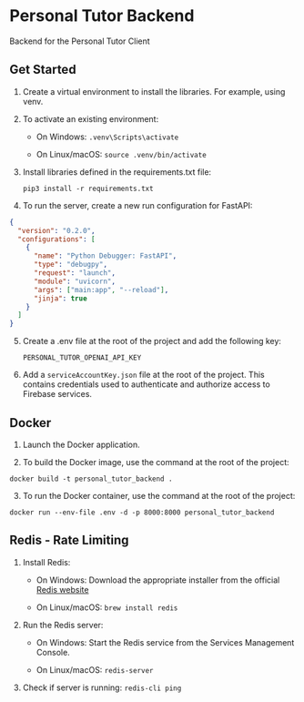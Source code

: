 # Personal Tutor Backend

Backend for the Personal Tutor Client

## Get Started

1. Create a virtual environment to install the libraries. For example, using venv.

2. To activate an existing environment:

   - On Windows: `.venv\Scripts\activate`

   - On Linux/macOS: `source .venv/bin/activate`

3. Install libraries defined in the requirements.txt file:

   ```
   pip3 install -r requirements.txt
   ```

4. To run the server, create a new run configuration for FastAPI:

```json
{
  "version": "0.2.0",
  "configurations": [
    {
      "name": "Python Debugger: FastAPI",
      "type": "debugpy",
      "request": "launch",
      "module": "uvicorn",
      "args": ["main:app", "--reload"],
      "jinja": true
    }
  ]
}
```

5. Create a .env file at the root of the project and add the following key:
   ```
   PERSONAL_TUTOR_OPENAI_API_KEY
   ```
6. Add a `serviceAccountKey.json` file at the root of the project. This contains credentials used to authenticate and authorize access to Firebase services.

## Docker

1. Launch the Docker application.

2. To build the Docker image, use the command at the root of the project:

```
docker build -t personal_tutor_backend .
```

3. To run the Docker container, use the command at the root of the project:

```
docker run --env-file .env -d -p 8000:8000 personal_tutor_backend
```

## Redis - Rate Limiting

1. Install Redis:

   - On Windows: Download the appropriate installer from the official [Redis website](https://redis.io/docs/install/install-redis/install-redis-on-windows/)

   - On Linux/macOS: `brew install redis`

2. Run the Redis server:

   - On Windows: Start the Redis service from the Services Management Console.

   - On Linux/macOS: `redis-server`

3. Check if server is running: `redis-cli ping`
